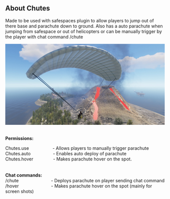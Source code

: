 <h2 class="ipsType_sectionHead">About Chutes</h2>
<div class="ipsType_normal ipsSpacer_top">
<div class="ipsType_richText ipsContained ipsType_break" data-controller="core.front.core.lightboxedImages">
<p>Made to be used with safespaces plugin to allow players to jump out of there base and parachute down to ground. Also has a auto parachute when jumping from safespace or out of helicopters or can be manually trigger by the player with chat command /chute</p>
</div>
</div>
<p><strong><img src="https://github.com/bmgjet/Chutes/raw/main/parachutess.jpg" />&nbsp;</strong></p>
<p><strong>Permissions: <br /></strong></p>
<p>Chutes.use &nbsp;&nbsp;&nbsp;&nbsp;&nbsp;&nbsp;&nbsp;&nbsp;&nbsp;&nbsp;&nbsp;&nbsp;&nbsp;&nbsp;&nbsp;&nbsp;&nbsp; - Allows players to manually trigger parachute<br />Chutes.auto &nbsp;&nbsp;&nbsp;&nbsp;&nbsp;&nbsp;&nbsp;&nbsp;&nbsp;&nbsp;&nbsp;&nbsp;&nbsp;&nbsp;&nbsp;&nbsp; - Enables auto deploy of parachute<br />Chutes.hover &nbsp;&nbsp;&nbsp;&nbsp;&nbsp;&nbsp;&nbsp;&nbsp;&nbsp;&nbsp;&nbsp;&nbsp;&nbsp;&nbsp; - Makes parachute hover on the spot.<br /><br /><br /><strong>Chat commands:<br /></strong>/chute&nbsp;&nbsp;&nbsp;&nbsp;&nbsp;&nbsp;&nbsp;&nbsp;&nbsp;&nbsp;&nbsp;&nbsp;&nbsp;&nbsp;&nbsp;&nbsp;&nbsp;&nbsp;&nbsp;&nbsp;&nbsp;&nbsp;&nbsp;&nbsp;&nbsp; - Deploys parachute on player sending chat command<br />/hover&nbsp;&nbsp;&nbsp;&nbsp;&nbsp;&nbsp;&nbsp;&nbsp;&nbsp;&nbsp;&nbsp;&nbsp;&nbsp;&nbsp;&nbsp;&nbsp;&nbsp;&nbsp;&nbsp;&nbsp;&nbsp;&nbsp;&nbsp;&nbsp;&nbsp; - Makes parachute hover on the spot (mainly for screen shots)</p>
